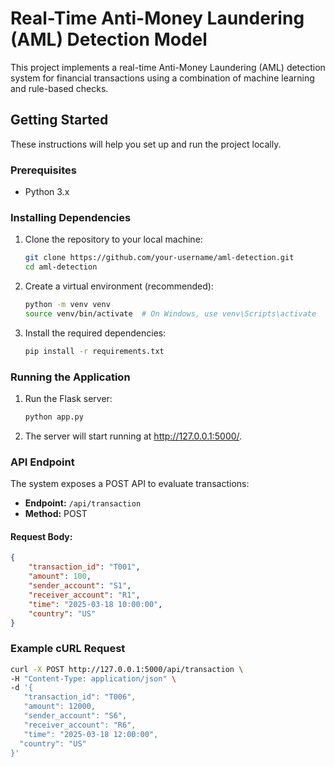# Real-Time Anti-Money Laundering (AML) Detection Model

This project implements a real-time Anti-Money Laundering (AML) detection system for financial transactions using a combination of machine learning and rule-based checks.

## Getting Started

These instructions will help you set up and run the project locally.

### Prerequisites

- Python 3.x

### Installing Dependencies

1. Clone the repository to your local machine:

   ```bash
   git clone https://github.com/your-username/aml-detection.git
   cd aml-detection

   ```

2. Create a virtual environment (recommended):

   ```bash
   python -m venv venv
   source venv/bin/activate  # On Windows, use venv\Scripts\activate

   ```

3. Install the required dependencies:
   ```bash
   pip install -r requirements.txt
   ```

### Running the Application

1. Run the Flask server:

   ```bash
   python app.py

   ```

2. The server will start running at http://127.0.0.1:5000/.

### API Endpoint

The system exposes a POST API to evaluate transactions:

- **Endpoint:** `/api/transaction`
- **Method:** POST

#### Request Body:

````json
{
    "transaction_id": "T001",
    "amount": 100,
    "sender_account": "S1",
    "receiver_account": "R1",
    "time": "2025-03-18 10:00:00",
    "country": "US"
}
````

### Example cURL Request

```bash
curl -X POST http://127.0.0.1:5000/api/transaction \
-H "Content-Type: application/json" \
-d '{
   "transaction_id": "T006",
   "amount": 12000,
   "sender_account": "S6",
   "receiver_account": "R6",
   "time": "2025-03-18 12:00:00",
  "country": "US"
}'

```
